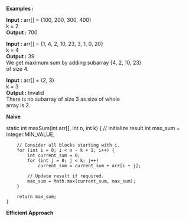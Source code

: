 ****Examples :**** 

****Input  :**** arr[] = {100, 200, 300, 400}  
         k = 2  
****Output :**** 700  
  
****Input  :**** arr[] = {1, 4, 2, 10, 23, 3, 1, 0, 20}  
         k = 4   
****Output :**** 39  
We get maximum sum by adding subarray {4, 2, 10, 23}  
of size 4.  
  
****Input  :**** arr[] = {2, 3}  
         k = 3  
****Output :**** Invalid  
There is no subarray of size 3 as size of whole  
array is 2.

**Naive**

 static int maxSum(int arr[], int n, int k)
    {
        // Initialize result
        int max_sum = Integer.MIN_VALUE;

        // Consider all blocks starting with i.
        for (int i = 0; i < n - k + 1; i++) {
            int current_sum = 0;
            for (int j = 0; j < k; j++)
                current_sum = current_sum + arr[i + j];

            // Update result if required.
            max_sum = Math.max(current_sum, max_sum);
        }

        return max_sum;
    }

**Efficient Approach**

